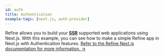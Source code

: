 ```yaml
---
id: auth
title: Authentication
example-tags: [next.js, auth-provider]
---
```


Refine allows you to build your [**SSR**](https://nextjs.org/docs/basic-features/pages#server-side-rendering) supported web applications using Next.js. With this example, you can see how to make a simple Refine app in Next.js with Authentication features.
[Refer to the Refine Next.js documentation for more information. →](/docs/packages/list-of-packages)

<CodeSandboxExample path="with-nextjs-auth" />
